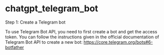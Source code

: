 
# chatgpt_telegram_bot

Step 1: Create a Telegram bot

To use Telegram Bot API, you need to first create a bot and get the access token. You can follow the instructions given in the official documentation of Telegram Bot API to create a new bot: https://core.telegram.org/bots#6-botfather

